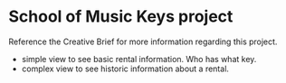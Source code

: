 # School of Music Keys project

Reference the Creative Brief for more information regarding this project.

- simple view to see basic rental information. Who has what key.
- complex view to see historic information about a rental.
